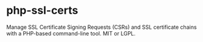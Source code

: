 # php-ssl-certs
Manage SSL Certificate Signing Requests (CSRs) and SSL certificate chains with a PHP-based command-line tool.  MIT or LGPL.
